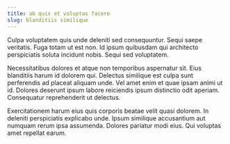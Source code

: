 ```yaml
---
title: ab quis et voluptas facere
slug: blanditiis similique
---
```


Culpa voluptatem quis unde deleniti sed consequuntur. Sequi saepe veritatis. Fuga totam ut est non. Id ipsum quibusdam qui architecto perspiciatis soluta incidunt nobis. Sequi sed voluptatem.

Necessitatibus dolores et atque non temporibus aspernatur sit. Eius blanditiis harum id dolorem qui. Delectus similique est culpa sunt perferendis ad placeat aliquam unde. Vel amet enim et quae ipsam animi ut id. Dolores deserunt ipsum labore reiciendis ipsum distinctio odit aperiam. Consequatur reprehenderit ut delectus.

Exercitationem harum eius quis corporis beatae velit quasi dolorem. In deleniti perspiciatis explicabo unde. Ipsum similique accusantium aut numquam rerum ipsa assumenda. Dolores pariatur modi eius. Qui voluptas amet repellat earum.
